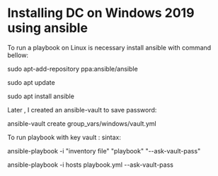# Installing DC on Windows 2019 using ansible
To run a playbook on Linux is necessary install ansible with command bellow:

sudo apt-add-repository ppa:ansible/ansible

sudo apt update

sudo apt install ansible

Later , I created an ansible-vault to save password:

ansible-vault create group_vars/windows/vault.yml

To run playbook with key vault :
sintax:

ansible-playbook -i "inventory file" "playbook" "--ask-vault-pass"

ansible-playbook -i hosts playbook.yml --ask-vault-pass
